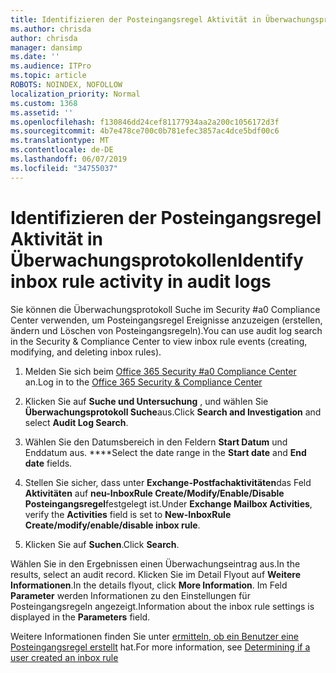 ```yaml
---
title: Identifizieren der Posteingangsregel Aktivität in Überwachungsprotokollen
ms.author: chrisda
author: chrisda
manager: dansimp
ms.date: ''
ms.audience: ITPro
ms.topic: article
ROBOTS: NOINDEX, NOFOLLOW
localization_priority: Normal
ms.custom: 1368
ms.assetid: ''
ms.openlocfilehash: f130846dd24cef81177934aa2a200c1056172d3f
ms.sourcegitcommit: 4b7e478ce700c0b781efec3857ac4dce5bdf00c6
ms.translationtype: MT
ms.contentlocale: de-DE
ms.lasthandoff: 06/07/2019
ms.locfileid: "34755037"
---
```

# <a name="identify-inbox-rule-activity-in-audit-logs"></a><span data-ttu-id="83a82-102">Identifizieren der Posteingangsregel Aktivität in Überwachungsprotokollen</span><span class="sxs-lookup"><span data-stu-id="83a82-102">Identify inbox rule activity in audit logs</span></span>

<span data-ttu-id="83a82-103">Sie können die Überwachungsprotokoll Suche im Security #a0 Compliance Center verwenden, um Posteingangsregel Ereignisse anzuzeigen (erstellen, ändern und Löschen von Posteingangsregeln).</span><span class="sxs-lookup"><span data-stu-id="83a82-103">You can use audit log search in the Security & Compliance Center to view inbox rule events (creating, modifying, and deleting inbox rules).</span></span>

1. <span data-ttu-id="83a82-104">Melden Sie sich beim [Office 365 Security #a0 Compliance Center](https://protection.office.com/) an.</span><span class="sxs-lookup"><span data-stu-id="83a82-104">Log in to the [Office 365 Security & Compliance Center](https://protection.office.com/)</span></span>

2. <span data-ttu-id="83a82-105">Klicken Sie auf **Suche und Untersuchung** , und wählen Sie **Überwachungsprotokoll Suche**aus.</span><span class="sxs-lookup"><span data-stu-id="83a82-105">Click **Search and Investigation** and select **Audit Log Search**.</span></span>

3. <span data-ttu-id="83a82-106">Wählen Sie den Datumsbereich in den Feldern **Start Datum** und Enddatum aus. \*\*\*\*</span><span class="sxs-lookup"><span data-stu-id="83a82-106">Select the date range in the **Start date** and **End date** fields.</span></span>

4. <span data-ttu-id="83a82-107">Stellen Sie sicher, dass unter **Exchange-Postfachaktivitäten**das Feld **Aktivitäten** auf **neu-InboxRule Create/Modify/Enable/Disable Posteingangsregel**festgelegt ist.</span><span class="sxs-lookup"><span data-stu-id="83a82-107">Under **Exchange Mailbox Activities**, verify the **Activities** field is set to **New-InboxRule Create/modify/enable/disable inbox rule**.</span></span>

5. <span data-ttu-id="83a82-108">Klicken Sie auf **Suchen**.</span><span class="sxs-lookup"><span data-stu-id="83a82-108">Click **Search**.</span></span>

<span data-ttu-id="83a82-109">Wählen Sie in den Ergebnissen einen Überwachungseintrag aus.</span><span class="sxs-lookup"><span data-stu-id="83a82-109">In the results, select an audit record.</span></span> <span data-ttu-id="83a82-110">Klicken Sie im Detail Flyout auf **Weitere Informationen**.</span><span class="sxs-lookup"><span data-stu-id="83a82-110">In the details flyout, click **More Information**.</span></span> <span data-ttu-id="83a82-111">Im Feld **Parameter** werden Informationen zu den Einstellungen für Posteingangsregeln angezeigt.</span><span class="sxs-lookup"><span data-stu-id="83a82-111">Information about the inbox rule settings is displayed in the **Parameters** field.</span></span>

<span data-ttu-id="83a82-112">Weitere Informationen finden Sie unter [ermitteln, ob ein Benutzer eine Posteingangsregel erstellt](https://docs.microsoft.com//office365/securitycompliance/auditing-troubleshooting-scenarios#determining-if-a-user-created-an-inbox-rule) hat.</span><span class="sxs-lookup"><span data-stu-id="83a82-112">For more information, see [Determining if a user created an inbox rule](https://docs.microsoft.com//office365/securitycompliance/auditing-troubleshooting-scenarios#determining-if-a-user-created-an-inbox-rule)</span></span>
